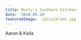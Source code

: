 ```yaml
---
title: Rusty’s Southern Kitchen
date: '2018-05-29'
featuredImage: ./pics/blank.jpg
---
```


Aaron & Kaila

